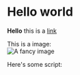 # Hello world
**Hello** this is a [link](!https://www.example.com)

This is a image: <br> <img src="https://www.example.com/example.png" alt="A fancy image">

Here's some script:
<script>alert("Hello")</script>
